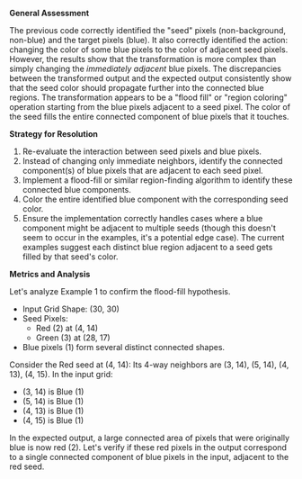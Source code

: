 **General Assessment**

The previous code correctly identified the "seed" pixels (non-background, non-blue) and the target pixels (blue). It also correctly identified the action: changing the color of some blue pixels to the color of adjacent seed pixels. However, the results show that the transformation is more complex than simply changing the *immediately adjacent* blue pixels. The discrepancies between the transformed output and the expected output consistently show that the seed color should propagate further into the connected blue regions. The transformation appears to be a "flood fill" or "region coloring" operation starting from the blue pixels adjacent to a seed pixel. The color of the seed fills the entire connected component of blue pixels that it touches.

**Strategy for Resolution**

1.  Re-evaluate the interaction between seed pixels and blue pixels.
2.  Instead of changing only immediate neighbors, identify the connected component(s) of blue pixels that are adjacent to each seed pixel.
3.  Implement a flood-fill or similar region-finding algorithm to identify these connected blue components.
4.  Color the entire identified blue component with the corresponding seed color.
5.  Ensure the implementation correctly handles cases where a blue component might be adjacent to multiple seeds (though this doesn't seem to occur in the examples, it's a potential edge case). The current examples suggest each distinct blue region adjacent to a seed gets filled by that seed's color.

**Metrics and Analysis**

Let's analyze Example 1 to confirm the flood-fill hypothesis.

*   Input Grid Shape: (30, 30)
*   Seed Pixels:
    *   Red (2) at (4, 14)
    *   Green (3) at (28, 17)
*   Blue pixels (1) form several distinct connected shapes.

Consider the Red seed at (4, 14):
Its 4-way neighbors are (3, 14), (5, 14), (4, 13), (4, 15).
In the input grid:
*   (3, 14) is Blue (1)
*   (5, 14) is Blue (1)
*   (4, 13) is Blue (1)
*   (4, 15) is Blue (1)

In the expected output, a large connected area of pixels that were originally blue is now red (2). Let's verify if these red pixels in the output correspond to a single connected component of blue pixels in the input, adjacent to the red seed.
